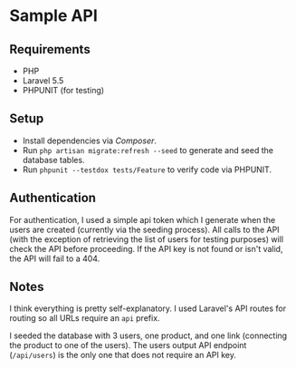 # Sample API

## Requirements

- PHP
- Laravel 5.5
- PHPUNIT (for testing)

## Setup

- Install dependencies via _Composer_. 
- Run `php artisan migrate:refresh --seed` to generate and seed the database tables.
- Run `phpunit --testdox tests/Feature` to verify code via PHPUNIT.


## Authentication

For authentication, I used a simple api token which I generate when the users are created (currently via the seeding process). All calls to the API (with the exception of retrieving the list of users for testing purposes) will check the API before proceeding. If the API key is not found or isn't valid, the API will fail to a 404.

## Notes

I think everything is pretty self-explanatory. I used Laravel's API routes for routing so all URLs require an `api` prefix.

I seeded the database with 3 users, one product, and one link (connecting the product to one of the users). The users output API endpoint (`/api/users`) is the only one that does not require an API key.
